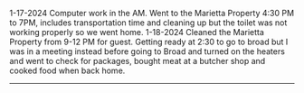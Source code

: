 1-17-2024 Computer work in the AM. Went to the Marietta Property 4:30 PM to 7PM, includes transportation time and cleaning up but the toilet was not working properly so we went home.
1-18-2024 Cleaned the Marietta Property from 9-12 PM for guest. Getting ready at 2:30 to go to broad but I was in a meeting instead before going to Broad and turned on the heaters and went to check for packages, bought meat at a butcher shop and cooked food when back home.

---

